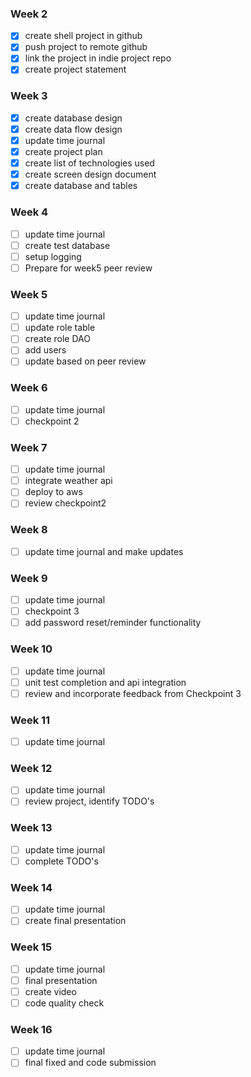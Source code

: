 ### Week 2 
- [x] create shell project in github
- [x] push project to remote github
- [x] link the project in indie project repo
- [x] create project statement

### Week 3
- [x] create database design
- [x] create data flow design
- [x] update time journal
- [x] create project plan
- [x] create list of technologies used
- [x] create screen design document
- [x] create database and tables

### Week 4
- [ ] update time journal
- [ ] create test database
- [ ] setup logging
- [ ] Prepare for week5 peer review
### Week 5
- [ ] update time journal
- [ ] update role table 
- [ ] create role DAO
- [ ] add users
- [ ] update based on peer review
### Week 6
- [ ] update time journal
- [ ] checkpoint 2
### Week 7
- [ ] update time journal
- [ ] integrate weather api
- [ ] deploy to aws
- [ ] review checkpoint2
### Week 8
- [ ] update time journal and make updates
### Week 9
- [ ] update time journal
- [ ] checkpoint 3
- [ ] add password reset/reminder functionality
### Week 10
- [ ] update time journal
- [ ] unit test completion and api integration
- [ ] review and incorporate feedback from Checkpoint 3
### Week 11
- [ ] update time journal
### Week 12
- [ ] update time journal
- [ ] review project, identify TODO's
### Week 13
- [ ] update time journal
- [ ] complete TODO's
### Week 14
- [ ] update time journal
- [ ] create final presentation
### Week 15
- [ ] update time journal
- [ ] final presentation 
- [ ] create video
- [ ] code quality check
### Week 16
- [ ] update time journal
- [ ] final fixed and code submission
